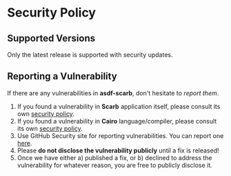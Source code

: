 # Security Policy

## Supported Versions

Only the latest release is supported with security updates.

## Reporting a Vulnerability

If there are any vulnerabilities in **asdf-scarb**, don't hesitate to _report them_.

1. If you found a vulnerability in **Scarb** application itself,
   please consult its own [security policy](https://github.com/software-mansion/scarb/security/policy).
2. If you found a vulnerability in **Cairo** language/compiler,
   please consult its own [security policy](https://github.com/starkware-libs/cairo/security/policy).
3. Use GitHub Security site for reporting vulnerabilities.
   You can report one [here](https://github.com/software-mansion-labs/asdf-scarb/security/advisories/new).
4. Please **do not disclose the vulnerability publicly** until a fix is released!
5. Once we have either a) published a fix, or b) declined to address the vulnerability for whatever reason,
   you are free to publicly disclose it.
